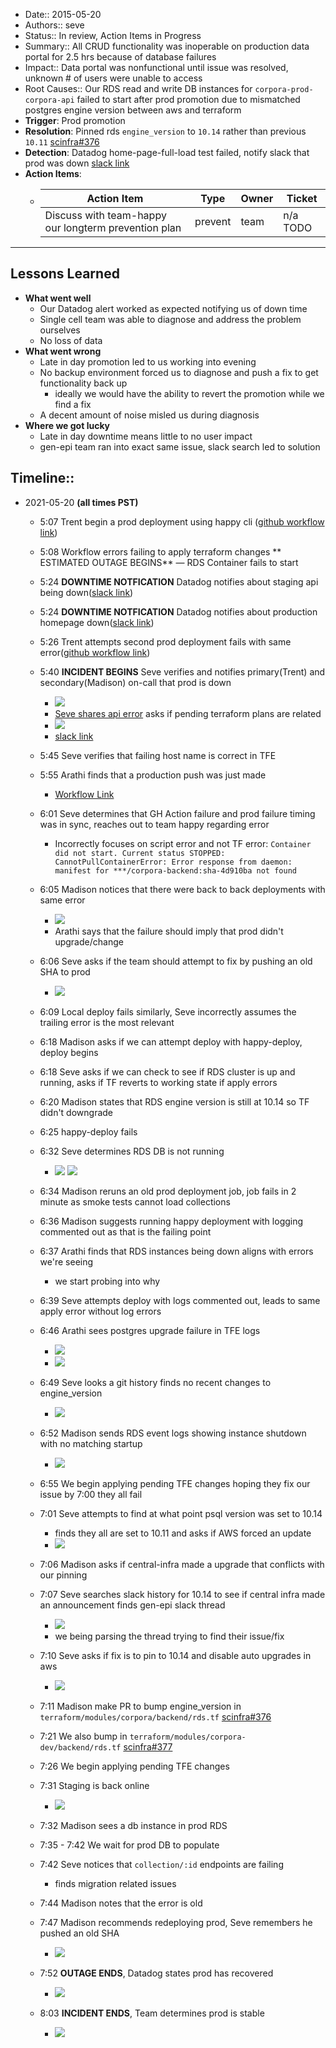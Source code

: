 - Date:: 2015-05-20
- Authors:: seve
- Status:: In review, Action Items in Progress
- Summary::  All CRUD functionality was inoperable on production data portal for 2.5 hrs because of database failures
- Impact:: Data portal was nonfunctional until issue was resolved, unknown # of users were unable to access 
- Root Causes:: Our RDS read and write DB instances for `corpora-prod-corpora-api` failed to start after prod promotion due to mismatched postgres engine version between aws and terraform
- **Trigger**: Prod promotion
- **Resolution**: Pinned rds `engine_version` to `10.14` rather than previous `10.11` [scinfra#376](https://github.com/chanzuckerberg/single-cell-infra/pull/376)
- **Detection**: Datadog home-page-full-load test failed, notify slack that prod was down [slack link](https://chanzuckerbergteam.slack.com/archives/CV7PFVABC/p1621557230003400)
- **Action Items**:
    - | Action Item | Type | Owner | Ticket |
      | --- | --- | --- | --- |
       | Discuss with team-happy our longterm prevention plan | prevent | team | n/a TODO |
 ---
## Lessons Learned
- **What went well**
    - Our Datadog alert worked as expected notifying us of down time
    - Single cell team was able to diagnose and address the problem ourselves
    - No loss of data
- **What went wrong**
    - Late in day promotion led to us working into evening
    - No backup environment forced us to diagnose and push a fix to get functionality back up
        - ideally we would have the ability to revert the promotion while we find a fix
    - A decent amount of noise misled us during diagnosis
- **Where we got lucky**
    - Late in day downtime means little to no user impact
    - gen-epi team ran into exact same issue, slack search led to solution
## Timeline::
- 2021-05-20 **(all times PST)**
    - 5:07 Trent begin a prod deployment using happy cli ([github workflow link](https://github.com/chanzuckerberg/corpora-data-portal/runs/2635059033?check_suite_focus=true))
    - 5:08 Workflow errors failing to apply terraform changes ** ESTIMATED OUTAGE BEGINS** — RDS Container fails to start
    - 5:24 **DOWNTIME NOTFICATION** Datadog notifies about staging api being down([slack link](https://chanzuckerbergteam.slack.com/archives/CV7PFVABC/p1621556699002800))
    - 5:24 **DOWNTIME NOTFICATION** Datadog notifies about production homepage down([slack link](https://chanzuckerbergteam.slack.com/archives/CV7PFVABC/p1621557230003400))
    - 5:26 Trent attempts second prod deployment fails with same error([github workflow link](https://github.com/chanzuckerberg/corpora-data-portal/runs/2635159223?check_suite_focus=true))
    - 5:40 **INCIDENT BEGINS** Seve verifies and notifies primary(Trent) and secondary(Madison) on-call that prod is down
        - ![](https://firebasestorage.googleapis.com/v0/b/firescript-577a2.appspot.com/o/imgs%2Fapp%2Fseve-work%2F9W3Wm-6mcS.png?alt=media&token=b6b5c5d9-46a7-405a-b127-cbce6f81b8ef)
        - [Seve shares api error](https://chanzuckerbergteam.slack.com/archives/CV7PFVABC/p1621557639004400) asks if pending terraform plans are related
        - ![](https://firebasestorage.googleapis.com/v0/b/firescript-577a2.appspot.com/o/imgs%2Fapp%2Fseve-work%2FSITp91nf6v.png?alt=media&token=4f17014a-437e-4a09-8839-d0fc0b048382)
        - [slack link](https://chanzuckerbergteam.slack.com/archives/CV7PFVABC/p1621557751005300)
    - 5:45 Seve verifies that failing host name is correct in TFE
    - 5:55 Arathi finds that a production push was just made
        - [Workflow Link](https://github.com/chanzuckerberg/corpora-data-portal/runs/2635159223?check_suite_focus=true)
    - 6:01 Seve determines that GH Action failure and prod failure timing was in sync, reaches out to team happy regarding error
        - Incorrectly focuses on script error and not TF error:
`Container did not start. Current status STOPPED: CannotPullContainerError: Error response from daemon: manifest for ***/corpora-backend:sha-4d910ba not found`
    - 6:05 Madison notices that there were back to back deployments with same error
        - ![](https://firebasestorage.googleapis.com/v0/b/firescript-577a2.appspot.com/o/imgs%2Fapp%2Fseve-work%2FEo623hMezD.png?alt=media&token=6e8932eb-ccb8-4a10-ac9b-4e992ce8addb)
        - Arathi says that the failure should imply that prod didn't upgrade/change
    - 6:06 Seve asks if the team should attempt to fix by pushing an old SHA to prod
        - ![](https://firebasestorage.googleapis.com/v0/b/firescript-577a2.appspot.com/o/imgs%2Fapp%2Fseve-work%2Ft83r5zbSvI.png?alt=media&token=68fa684f-9921-45f4-b811-3dcd18e57235)
    - 6:09 Local deploy fails similarly, Seve incorrectly assumes the trailing error is the most relevant
    - 6:18 Madison asks if we can attempt deploy with happy-deploy, deploy begins
    - 6:18 Seve asks if we can check to see if RDS cluster is up and running, asks if TF reverts to working state if apply errors
    - 6:20 Madison states that RDS engine version is still at 10.14 so TF didn't downgrade
    - 6:25 happy-deploy fails
    - 6:32 Seve determines RDS DB is not running
        - ![](https://firebasestorage.googleapis.com/v0/b/firescript-577a2.appspot.com/o/imgs%2Fapp%2Fseve-work%2FFVfqUYp0gA.png?alt=media&token=3705d346-6376-4cee-8b81-09c55ccef87f)
![](https://firebasestorage.googleapis.com/v0/b/firescript-577a2.appspot.com/o/imgs%2Fapp%2Fseve-work%2FWIxD3ziKag.png?alt=media&token=1f9e86a5-5c10-4199-97be-33fec72eb4d3)
    - 6:34 Madison reruns an old prod deployment job, job fails in 2 minute as smoke tests cannot load collections
    - 6:36 Madison suggests running happy deployment with logging commented out as that is the failing point
    - 6:37 Arathi finds that RDS instances being down aligns with errors we're seeing
        - we start probing into why
    - 6:39 Seve attempts deploy with logs commented out, leads to same apply error without log errors
    - 6:46 Arathi sees postgres upgrade failure in TFE logs
        - ![](https://firebasestorage.googleapis.com/v0/b/firescript-577a2.appspot.com/o/imgs%2Fapp%2Fseve-work%2FpdWNw4Lyp5.png?alt=media&token=61f25323-4f2d-4413-86f5-f9ccf37fe56f)
        - ![](https://firebasestorage.googleapis.com/v0/b/firescript-577a2.appspot.com/o/imgs%2Fapp%2Fseve-work%2FHmZAjY49xT.png?alt=media&token=dc76fd69-1713-4527-bf86-e1a428b9867b)
    - 6:49 Seve looks a git history finds no recent changes to engine_version
        - ![](https://firebasestorage.googleapis.com/v0/b/firescript-577a2.appspot.com/o/imgs%2Fapp%2Fseve-work%2FMJ8tFrVQ43.png?alt=media&token=2212f7aa-66be-4129-979b-303ed1e84d4b)
    - 6:52 Madison sends RDS event logs showing instance shutdown with no matching startup
        - ![](https://firebasestorage.googleapis.com/v0/b/firescript-577a2.appspot.com/o/imgs%2Fapp%2Fseve-work%2Fh06ywWU9qM.png?alt=media&token=5e1c7350-1aa8-43bc-a215-7766d605f4a5)
    - 6:55 We begin applying pending TFE changes hoping they fix our issue by 7:00 they all fail
    - 7:01 Seve attempts to find at what point psql version was set to 10.14
        - finds they all are set to 10.11 and asks if AWS forced an update
        - ![](https://firebasestorage.googleapis.com/v0/b/firescript-577a2.appspot.com/o/imgs%2Fapp%2Fseve-work%2FrRuIu1A2oJ.png?alt=media&token=f1463a28-dfd5-4b55-a618-9cc0f5763673)
    - 7:06 Madison asks if central-infra made a upgrade that conflicts with our pinning
    - 7:07 Seve searches slack history for 10.14 to see if central infra made an announcement finds gen-epi slack thread
        - ![](https://firebasestorage.googleapis.com/v0/b/firescript-577a2.appspot.com/o/imgs%2Fapp%2Fseve-work%2Fcc_2gQ2CpV.png?alt=media&token=fa071baf-c799-4d6b-8f14-75df2eac532b)
        - we being parsing the thread trying to find their issue/fix
    - 7:10 Seve asks if fix is to pin to 10.14 and disable auto upgrades in aws
        - ![](https://firebasestorage.googleapis.com/v0/b/firescript-577a2.appspot.com/o/imgs%2Fapp%2Fseve-work%2FzLTMlTVBCt.png?alt=media&token=d7314e78-04de-4104-9b1b-c2d1e2f03016)

    - 7:11 Madison make PR to bump engine_version in `terraform/modules/corpora/backend/rds.tf` [scinfra#376](https://github.com/chanzuckerberg/single-cell-infra/pull/376)
    - 7:21 We also bump in `terraform/modules/corpora-dev/backend/rds.tf` [scinfra#377](https://github.com/chanzuckerberg/single-cell-infra/pull/377/files)
    - 7:26 We begin applying pending TFE changes
    - 7:31 Staging is back online
        - ![](https://firebasestorage.googleapis.com/v0/b/firescript-577a2.appspot.com/o/imgs%2Fapp%2Fseve-work%2FIFLn1vGMYD.png?alt=media&token=ebdaa2d4-ff67-4761-afd8-f5a146ab0ca7)
    - 7:32 Madison sees a db instance in prod RDS
    - 7:35 - 7:42 We wait for prod DB to populate
    - 7:42 Seve notices that `collection/:id` endpoints are failing
        - finds migration related issues
    - 7:44 Madison notes that the error is old
    - 7:47 Madison recommends redeploying prod, Seve remembers he pushed an old SHA
        - ![](https://firebasestorage.googleapis.com/v0/b/firescript-577a2.appspot.com/o/imgs%2Fapp%2Fseve-work%2F1apHSDz45U.png?alt=media&token=40843315-a385-454f-a799-1dbeedbb28c8)
    - 7:52 **OUTAGE ENDS**, Datadog states prod has recovered

        - ![](https://firebasestorage.googleapis.com/v0/b/firescript-577a2.appspot.com/o/imgs%2Fapp%2Fseve-work%2FPg-9VaMUg3.png?alt=media&token=302cf2d7-38fd-46d9-ab02-9c44a747c2f3)
    - 8:03 **INCIDENT ENDS**, Team determines prod is stable 
        - ![](https://firebasestorage.googleapis.com/v0/b/firescript-577a2.appspot.com/o/imgs%2Fapp%2Fseve-work%2FM4QS6U6xAC.png?alt=media&token=a5a44124-d7eb-46e2-855c-e5aba9462118)
